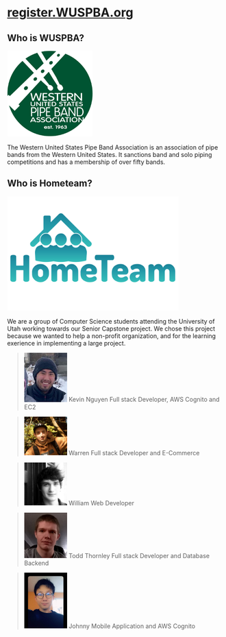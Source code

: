 # [register.WUSPBA.org](http://register.wuspba.org/)

## Who is WUSPBA? 

<img src="logo-2.png" alt="WUSPBA logo" width="200"/> 

The Western United States Pipe Band Association is an association of pipe bands from the Western United States.
It sanctions band and solo piping competitions and has a membership of over fifty bands.

## Who is Hometeam?

<img src="HomeTeam.png" alt="Home team logo" width="400"/> 

We are a group of Computer Science students attending the University of Utah working towards our Senior Capstone project.
We chose this project because we wanted to help a non-profit organization, and for the learning exerience in implementing
a large project. 

> <img src="/images/image3.png" alt="portrait of Kevin" width="100"/> 
> Kevin Nguyen 
> Full stack Developer, AWS Cognito and EC2

> <img src="/images/image1.png" alt="portrait of Warren" width="100"/> 
> Warren
> Full stack Developer and E-Commerce

> <img src="/images/image5.jpg" alt="portrait of William" width="100"/> 
> William
> Web Developer

> <img src="/images/image4.png" alt="portrait of Todd" width="100"/> 
> Todd Thornley 
> Full stack Developer and Database Backend

> <img src="/images/image2.jpg" alt="portrait of Johnny" width="100"/> 
> Johnny 
> Mobile Application and AWS Cognito

